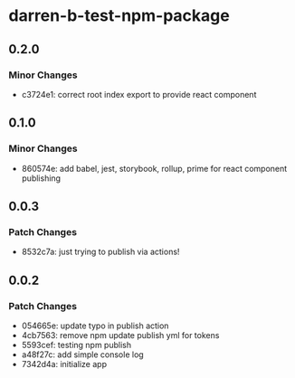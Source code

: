 # darren-b-test-npm-package

## 0.2.0

### Minor Changes

- c3724e1: correct root index export to provide react component

## 0.1.0

### Minor Changes

- 860574e: add babel, jest, storybook, rollup, prime for react component publishing

## 0.0.3

### Patch Changes

- 8532c7a: just trying to publish via actions!

## 0.0.2

### Patch Changes

- 054665e: update typo in publish action
- 4cb7563: remove npm update publish yml for tokens
- 5593cef: testing npm publish
- a48f27c: add simple console log
- 7342d4a: initialize app
